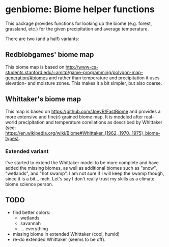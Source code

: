 # genbiome: Biome helper functions

This package provides functions for looking up the biome (e.g. forest, grassland, etc.) for the given precipitation and average temperature.

There are two (and a half) variants:

## Redblobgames' biome map

This biome map is based on http://www-cs-students.stanford.edu/~amitp/game-programming/polygon-map-generation/#biomes and rather than temperature and precipitation it uses elevation- and moisture zones.
This makes it a bit simpler, but also coarse.

## Whittaker's biome map

This map is based on https://github.com/JoeyR/FastBiome and provides a more extensive and fine(r) grained biome map. It is modeled after real-world precipitation and temperature corellations as described by Whittaker (see: https://en.wikipedia.org/wiki/Biome#Whittaker_(1962,_1970,_1975)_biome-types).

### Extended variant

I've started to extend the Whittaker model to be more complete and have added the missing biomes, as well as additional biomes such as "snow", "wetlands", and "hot swamp". I am not sure if I will keep the swamp though, since it is a bit... meh. Let's say I don't really trust my skills as a climate biome science person.


## TODO

* find better colors:
  * wetlands
  * savannah
  * ... everything
* missing biome in extended Whittaker (cool, humid)
* re-do extended Whittaker (seems to be off).